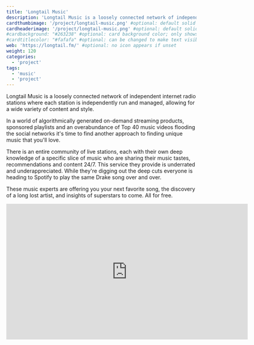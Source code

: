 ```yaml
---
title: 'Longtail Music'
description: 'Longtail Music is a loosely connected network of independent internet radio stations.'
cardthumbimage: '/project/longtail-music.png' #optional: default solid color if unset
cardheaderimage: '/project/longtail-music.png' #optional: default solid color if unset
#cardbackground: "#263238" #optional: card background color; only shows when no image specified
#cardtitlecolor: "#fafafa" #optional: can be changed to make text visible over card image
web: 'https://longtail.fm/' #optional: no icon appears if unset
weight: 120
categories:
  - 'project'
tags:
  - 'music'
  - 'project'
---
```


Longtail Music is a loosely connected network of independent internet radio stations where each station is independently run and managed, allowing for a wide variety of content and style.

In a world of algorithmically generated on-demand streaming products, sponsored playlists and an overabundance of Top 40 music videos flooding the social networks it's time to find another approach to finding unique music that you'll love.

There is an entire community of live stations, each with their own deep knowledge of a specific slice of music who are sharing their music tastes, recommendations and content 24/7. This service they provide is underrated and underappreciated. While they're digging out the deep cuts everyone is heading to Spotify to play the same Drake song over and over.

These music experts are offering you your next favorite song, the discovery of a long lost artist, and insights of superstars to come. All for free.

<iframe src="https://player.vimeo.com/video/214576527" width="640" height="360" frameborder="0" webkitallowfullscreen mozallowfullscreen allowfullscreen></iframe>
